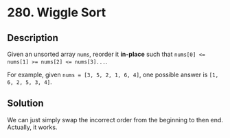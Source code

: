 # 280. Wiggle Sort

## Description

Given an unsorted array `nums`, reorder it **in-place** such that `nums[0] <= nums[1] >= nums[2] <= nums[3]...`.

For example, given `nums = [3, 5, 2, 1, 6, 4]`, one possible answer is `[1, 6, 2, 5, 3, 4]`.

## Solution

We can just simply swap the incorrect order from the beginning to then end. Actually, it works.
